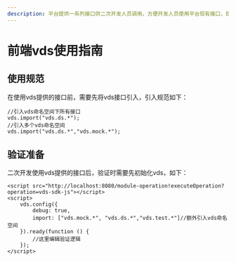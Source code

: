 ```yaml
---
description: 平台提供一系列接口供二次开发人员调用，方便开发人员使用平台现有接口，提升开发效率。
---
```


# 前端vds使用指南

## 使用规范

在使用vds提供的接口前，需要先将vds接口引入，引入规范如下：

```text
//引入vds命名空间下所有接口
vds.import("vds.ds.*");
//引入多个vds命名空间
vds.import("vds.ds.*","vds.mock.*");
```

## 验证准备

二次开发使用vds提供的接口后，验证时需要先初始化vds，如下：

```text
<script src="http://localhost:8080/module-operation!executeOperation?operation=vds-sdk-js"></script>
<script>
	vds.config({
		debug: true,
		import: ["vds.mock.*", "vds.ds.*","vds.test.*"]//额外引入vds命名空间
	}).ready(function () {
		//这里编辑验证逻辑
	});
</script>
```

